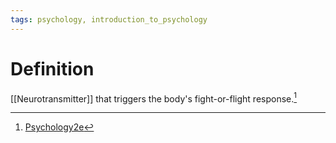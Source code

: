 ```yaml
---
tags: psychology, introduction_to_psychology
---
```


# Definition

[[Neurotransmitter]] that triggers the body's fight-or-flight response.[^1]

[^1]: [Psychology2e](zotero://open-pdf/library/items/SSTBV7L5?page=565)